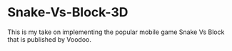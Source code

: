 # Snake-Vs-Block-3D
This is my take on implementing the popular mobile game Snake Vs Block that is published by Voodoo.
